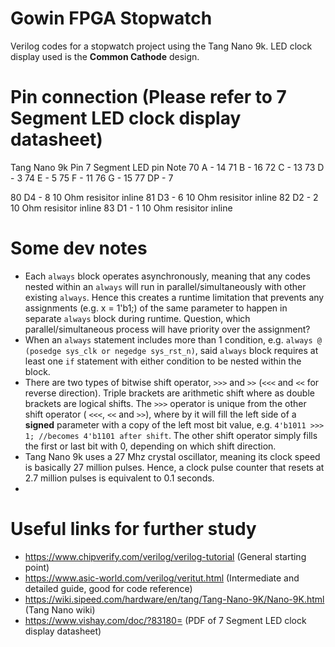 # Gowin FPGA Stopwatch
 Verilog codes for a stopwatch project using the Tang Nano 9k. LED clock display used is the **Common Cathode** design.
 
# Pin connection (Please refer to 7 Segment LED clock display datasheet)
 Tang Nano 9k Pin		7 Segment LED pin		Note
 70							A - 14
 71							B - 16
 72							C - 13
 73							D - 3
 74							E - 5
 75							F - 11
 76							G - 15
 77							DP - 7
 
 80							D4 - 8			10 Ohm resisitor inline
 81							D3 - 6			10 Ohm resisitor inline
 82							D2 - 2			10 Ohm resisitor inline
 83							D1 - 1			10 Ohm resisitor inline
 
# Some dev notes
 * Each `always` block operates asynchronously, meaning that any codes nested within an `always` will run in parallel/simultaneously with other existing `always`. Hence this creates a runtime limitation that prevents any assignments (e.g. x = 1'b1;) of the same parameter to happen in separate `always` block during runtime. Question, which parallel/simultaneous process will have priority over the assignment?
 * When an `always` statement includes more than 1 condition, e.g. `always @ (posedge sys_clk or negedge sys_rst_n)`, said `always` block requires at least one `if` statement with either condition to be nested within the block.
 * There are two types of bitwise shift operator, `>>>` and `>>` (`<<<` and `<<` for reverse direction). Triple brackets are arithmetic shift where as double brackets are logical shifts. The `>>>` operator is unique from the other shift operator ( `<<<`, `<<` and `>>`), where by it will fill the left side of a **signed** parameter with a copy of the left most bit value, e.g. `4'b1011 >>> 1; //becomes 4'b1101 after shift`. The other shift operator simply fills the first or last bit with 0, depending on which shift direction.
 * Tang Nano 9k uses a 27 Mhz crystal oscillator, meaning its clock speed is basically 27 million pulses. Hence, a clock pulse counter that resets at 2.7 million pulses is equivalent to 0.1 seconds.
 * 

# Useful links for further study
 * https://www.chipverify.com/verilog/verilog-tutorial (General starting point)
 * https://www.asic-world.com/verilog/veritut.html (Intermediate and detailed guide, good for code reference)
 * https://wiki.sipeed.com/hardware/en/tang/Tang-Nano-9K/Nano-9K.html (Tang Nano wiki)
 * https://www.vishay.com/doc/?83180= (PDF of 7 Segment LED clock display datasheet)